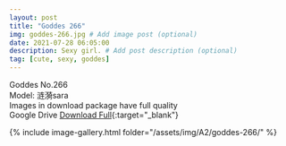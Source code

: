 ```yaml
---
layout: post
title: "Goddes 266"
img: goddes-266.jpg # Add image post (optional)
date: 2021-07-28 06:05:00
description: Sexy girl. # Add post description (optional)
tag: [cute, sexy, goddes]
---
```

Goddes No.266  
Model: 涟漪sara     
Images in download package have full quality                    
Google Drive [Download Full](http://gestyy.com/eoPHL9){:target="_blank"}

{% include image-gallery.html folder="/assets/img/A2/goddes-266/" %}
